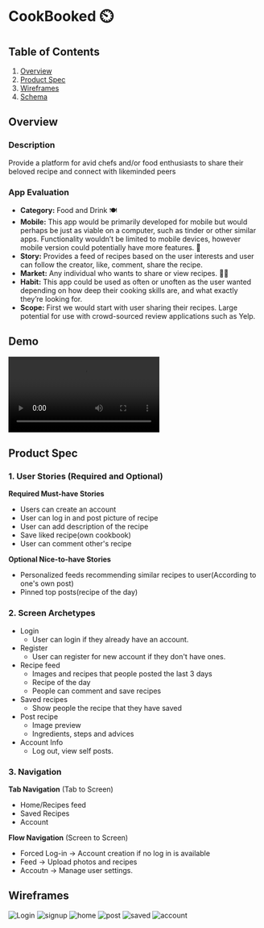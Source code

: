 # CookBooked ⏲️

## Table of Contents
1. [Overview](#Overview)
2. [Product Spec](#Product-Spec)
3. [Wireframes](#Wireframes)
4. [Schema](#Schema)

## Overview
### Description
Provide a platform for avid chefs and/or food enthusiasts to share their beloved recipe and connect with likeminded peers

### App Evaluation
- **Category:** Food and Drink 🍽️
- **Mobile:** This app would be primarily developed for mobile but would perhaps be just as viable on a computer, such as tinder or other similar apps. Functionality wouldn’t be limited to mobile devices, however mobile version could potentially have more features. 📱
- **Story:** Provides a feed of recipes based on the user interests and user can follow the creator, like, comment, share the recipe.
- **Market:** Any individual who wants to share or view recipes. 👨‍🍳
- **Habit:** This app could be used as often or unoften as the user wanted depending on how deep their cooking skills are, and what exactly they’re looking for.
- **Scope:** First we would start with user sharing their recipes. Large potential for use with crowd-sourced review applications such as Yelp.

## Demo
<video src="CookBooked.mp4" controls="controls" style="max-width: 730px;"></video>

## Product Spec

### 1. User Stories (Required and Optional)

**Required Must-have Stories**

* Users can create an account
* User can log in and post picture of recipe
* User can add description of the recipe
* Save liked recipe(own cookbook)
* User can comment other's recipe

**Optional Nice-to-have Stories**
* Personalized feeds recommending similar recipes to user(According to one's own post)
*  Pinned top posts(recipe of the day) 

 

### 2. Screen Archetypes

* Login
  * User can login if they already have an account.
* Register 
    * User can register for new account if they don't have ones.
* Recipe feed
   * Images and recipes that people posted the last 3 days
   * Recipe of the day
   * People can comment and save recipes
* Saved recipes
    * Show people the recipe that they have saved
* Post recipe
    * Image preview
    * Ingredients, steps and advices
* Account Info
    * Log out, view self posts.
### 3. Navigation

**Tab Navigation** (Tab to Screen)

* Home/Recipes feed
* Saved Recipes
* Account

**Flow Navigation** (Screen to Screen)

* Forced Log-in -> Account creation if no log in is available
* Feed -> Upload photos and recipes
* Accoutn -> Manage user settings.

## Wireframes
![Login](https://user-images.githubusercontent.com/55728123/231004595-7c19bb0b-969c-4b13-8ba3-100a2b562bfc.png)
![signup](https://user-images.githubusercontent.com/55728123/231004602-45996343-699b-4db4-8aad-a5c3325d2bfb.png)
![home](https://user-images.githubusercontent.com/55728123/231004609-5b51f0fb-384f-47a6-9d5e-796e757cb40d.png)
![post](https://user-images.githubusercontent.com/55728123/231004619-0128da62-d881-4003-8f90-8a41aa8b84fa.png)
![saved](https://user-images.githubusercontent.com/55728123/231004625-8a63cd54-8fc5-434a-b4c6-8d7434e0fb83.png)
![account](https://user-images.githubusercontent.com/55728123/231004465-00340910-59f4-4a5e-80a5-a7a0302dbfb7.png)


